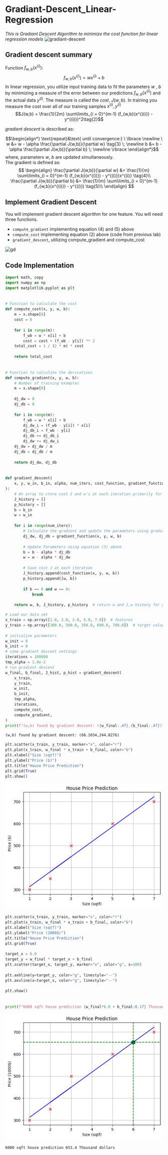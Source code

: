 # Gradiant-Descent_Linear-Regression

*This is Gradiant Descent Algorithm to minimize the cost function for linear regression models*
![gradiant-descent](https://github.com/YoussefAboelwafa/Gradiant-Descent_Linear-Regression/assets/96186143/d3056132-ada7-49d9-b303-7bb1da172640)

<a name="toc_40291_2.1"></a>

## Gradient descent summary

Function $f_{w,b}(x^{(i)})$:
$$f_{w,b}(x^{(i)}) = wx^{(i)} + b \tag{1}$$
In linear regression, you utilize input training data to fit the parameters $w$ , $b$ by minimizing a measure of the
error between our predictions $f_{w,b}(x^{(i)})$ and the actual data $y^{(i)}$. The measure is called the $cost$, $J(
w,b)$. In training you measure the cost over all of our training samples $x^{(i)},y^{(i)}$
$$J(w,b) = \frac{1}{2m} \sum\limits_{i = 0}^{m-1} (f_{w,b}(x^{(i)}) - y^{(i)})^2\tag{2}$$

*gradient descent* is described as:

$$\begin{align*} \text{repeat}&\text{ until convergence:} \ \lbrace \newline
\ w &= w - \alpha \frac{\partial J(w,b)}{\partial w} \tag{3} \; \newline
b &= b - \alpha \frac{\partial J(w,b)}{\partial b} \; \newline \rbrace
\end{align*}$$
where, parameters $w$, $b$ are updated simultaneously.  
The gradient is defined as:
$$
\begin{align}
\frac{\partial J(w,b)}{\partial w} &= \frac{1}{m} \sum\limits_{i = 0}^{m-1} (f_{w,b}(x^{(i)}) - y^{(i)})x^{(i)}
\tag{4}\\
\frac{\partial J(w,b)}{\partial b} &= \frac{1}{m} \sum\limits_{i = 0}^{m-1} (f_{w,b}(x^{(i)}) - y^{(i)}) \tag{5}\\
\end{align}
$$

## Implement Gradient Descent

You will implement gradient descent algorithm for one feature. You will need three functions.

- `compute_gradient` implementing equation (4) and (5) above
- `compute_cost` implementing equation (2) above (code from previous lab)
- `gradient_descent`, utilizing compute_gradient and compute_cost
  <br>

![gd](https://github.com/YoussefAboelwafa/Gradiant-Descent_Linear-Regression/assets/96186143/c7ee5257-c2ea-44d7-b2a0-d9dc52518fbe)

## Code Implementation
```python
import math, copy
import numpy as np
import matplotlib.pyplot as plt


# Function to calculate the cost
def compute_cost(x, y, w, b):
    m = x.shape[0]
    cost = 0

    for i in range(m):
        f_wb = w * x[i] + b
        cost = cost + (f_wb - y[i]) ** 2
    total_cost = 1 / (2 * m) * cost

    return total_cost


# Function to calculate the derivatives
def compute_gradient(x, y, w, b):
    # Number of training examples
    m = x.shape[0]

    dj_dw = 0
    dj_db = 0

    for i in range(m):
        f_wb = w * x[i] + b
        dj_dw_i = (f_wb - y[i]) * x[i]
        dj_db_i = f_wb - y[i]
        dj_db += dj_db_i
        dj_dw += dj_dw_i
    dj_dw = dj_dw / m
    dj_db = dj_db / m

    return dj_dw, dj_db


def gradient_descent(
    x, y, w_in, b_in, alpha, num_iters, cost_function, gradient_function
):
    # An array to store cost J and w's at each iteration primarily for graphing later
    J_history = []
    p_history = []
    b = b_in
    w = w_in

    for i in range(num_iters):
        # Calculate the gradient and update the parameters using gradient_function
        dj_dw, dj_db = gradient_function(x, y, w, b)

        # Update Parameters using equation (3) above
        b = b - alpha * dj_db
        w = w - alpha * dj_dw

        # Save cost J at each iteration
        J_history.append(cost_function(x, y, w, b))
        p_history.append([w, b])

        if b == 0 and w == 0:
            break

    return w, b, J_history, p_history  # return w and J,w history for graphing
```


```python
# Load our data set
x_train = np.array([1.0, 3.0, 2.0, 5.0, 7.0])  # features
y_train = np.array([300.0, 500.0, 350.0, 600.0, 700.0])  # target value

# initialize parameters
w_init = 0
b_init = 0
# some gradient descent settings
iterations = 100000
tmp_alpha = 1.0e-2
# run gradient descent
w_final, b_final, J_hist, p_hist = gradient_descent(
    x_train,
    y_train,
    w_init,
    b_init,
    tmp_alpha,
    iterations,
    compute_cost,
    compute_gradient,
)
print(f"(w,b) found by gradient descent: ({w_final:.4f},{b_final:.4f})")
```

    (w,b) found by gradient descent: (68.1034,244.8276)



```python
plt.scatter(x_train, y_train, marker="x", color="r")
plt.plot(x_train, w_final * x_train + b_final, color="b")
plt.xlabel("Size (sqtf)")
plt.ylabel("Price ($)")
plt.title("House Price Prediction")
plt.grid(True)
plt.show()
```



![png](images/output_2_0.png)




```python
plt.scatter(x_train, y_train, marker="x", color="r")
plt.plot(x_train, w_final * x_train + b_final, color="b")
plt.xlabel("Size (sqtf)")
plt.ylabel("Price (1000$)")
plt.title("House Price Prediction")
plt.grid(True)

target_x = 6.0
target_y = w_final * target_x + b_final
plt.scatter(target_x, target_y, marker="o", color="g", s=100)

plt.axhline(y=target_y, color="g", linestyle="--")
plt.axvline(x=target_x, color="g", linestyle="--")

plt.show()


print(f"6000 sqft house prediction {w_final*6.0 + b_final:0.1f} Thousand dollars")
```



![png](images/output_3_0.png)



    6000 sqft house prediction 653.4 Thousand dollars
